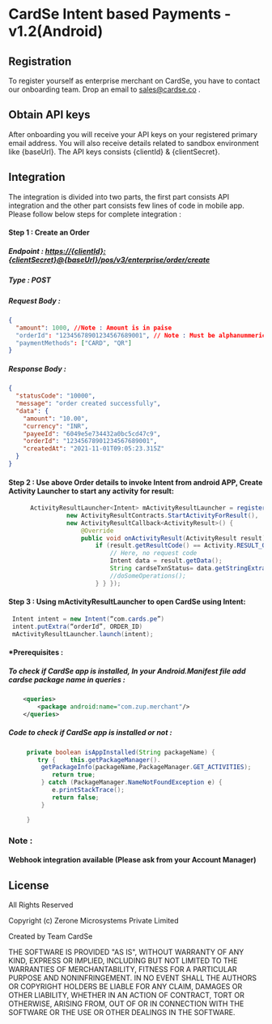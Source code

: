# CardSe Intent based Payments - v1.2(Android)

## Registration

To register yourself as enterprise merchant on CardSe, you have to contact our onboarding team. Drop an email to <sales@cardse.co> .

## Obtain API keys

After onboarding you will receive your API keys on your registered primary email address. You will also receive details related to sandbox environment like {baseUrl}.
The API keys consists {clientId} & {clientSecret}.

## Integration

The integration is divided into two parts, the first part consists API integration and the other part consists few lines of code in mobile app.
Please follow below steps for complete integration :

#### Step 1 : Create an Order

##### Endpoint : <https://{clientId}:{clientSecret}@{baseUrl}/pos/v3/enterprise/order/create>

##### Type : POST

##### Request Body :

```json
{
  "amount": 1000, //Note : Amount is in paise
  "orderId": "12345678901234567689001", // Note : Must be alphanummeric & unique
  "paymentMethods": ["CARD", "QR"]
}
```

##### Response Body :

```json
{
  "statusCode": "10000",
  "message": "order created successfully",
  "data": {
    "amount": "10.00",
    "currency": "INR",
    "payeeId": "6049e5e734432a0bc5cd47c9",
    "orderId": "12345678901234567689001",
    "createdAt": "2021-11-01T09:05:23.315Z"
  }
}
```

#### Step 2 : Use above Order details to invoke Intent from android APP, Create Activity Launcher to start any activity for result:

```java
      ActivityResultLauncher<Intent> mActivityResultLauncher = registerForActivityResult(
                new ActivityResultContracts.StartActivityForResult(),
                new ActivityResultCallback<ActivityResult>() {
                    @Override
                    public void onActivityResult(ActivityResult result) {
                        if (result.getResultCode() == Activity.RESULT_OK) {
                            // Here, no request code
                            Intent data = result.getData();
                            String cardseTxnStatus= data.getStringExtra("status")
                            //doSomeOperations();
                        } } });

```

#### Step 3 : Using mActivityResultLauncher to open CardSe using Intent:

```java
 Intent intent = new Intent(“com.cards.pe”)
 intent.putExtra(“orderId”, ORDER_ID)
 mActivityResultLauncher.launch(intent);

```

#### \*Prerequisites :

##### To check if CardSe app is installed, In your Android.Manifest file add cardse package name in queries :

```xml
    <queries>
        <package android:name="com.zup.merchant"/>
    </queries>

```

##### Code to check if CardSe app is installed or not :

```java
     private boolean isAppInstalled(String packageName) {
        try {    this.getPackageManager().
         getPackageInfo(packageName,PackageManager.GET_ACTIVITIES);
            return true;
         } catch (PackageManager.NameNotFoundException e) {
            e.printStackTrace();
            return false;
         }

     }

```

### Note :

#### Webhook integration available (Please ask from your Account Manager)

## License

All Rights Reserved

Copyright (c) Zerone Microsystems Private Limited

Created by
Team CardSe

THE SOFTWARE IS PROVIDED "AS IS", WITHOUT WARRANTY OF ANY KIND, EXPRESS OR
IMPLIED, INCLUDING BUT NOT LIMITED TO THE WARRANTIES OF MERCHANTABILITY,
FITNESS FOR A PARTICULAR PURPOSE AND NONINFRINGEMENT. IN NO EVENT SHALL THE
AUTHORS OR COPYRIGHT HOLDERS BE LIABLE FOR ANY CLAIM, DAMAGES OR OTHER
LIABILITY, WHETHER IN AN ACTION OF CONTRACT, TORT OR OTHERWISE, ARISING FROM,
OUT OF OR IN CONNECTION WITH THE SOFTWARE OR THE USE OR OTHER DEALINGS IN
THE SOFTWARE.
